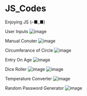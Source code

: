 # JS_Codes
Enjoying JS (⌐■_■)

User Inputs
![image](https://github.com/user-attachments/assets/fc58e1e5-f35f-4411-9d2b-608b7fbfe7d0)

Manual Conuter
![image](https://github.com/user-attachments/assets/d721f0f9-3a16-46cb-8c77-afdeadd261a4)

Circumferance of Circle
![image](https://github.com/user-attachments/assets/b0b173f0-97a7-45c9-9749-6570d4e6ea2b)

Entry On Age
![image](https://github.com/user-attachments/assets/16a38440-15ba-4aff-acbf-c54b9b85ffab)

Dice Roller
![image](https://github.com/user-attachments/assets/7f5876c7-8368-4b4c-9b59-f604a687a938)
![image](https://github.com/user-attachments/assets/a8d2a30e-e154-42df-99b9-c2a194887d15)

Temperature Converter
![image](https://github.com/user-attachments/assets/98fc9ec9-948e-45bf-9326-b7070f472e06)

Random Password Generator
![image](https://github.com/user-attachments/assets/3ebb1ecf-8366-4f11-b112-097ab5ef4b62)
